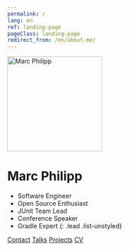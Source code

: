 ```yaml
---
permalink: /
lang: en
ref: landing-page
pageClass: landing-page
redirect_from: /en/about-me/
---
```


<img src="{{ site.baseurl }}/img/avatar.jpg" alt="Marc Philipp" class="img-circle" style="width:215px; height:215px;" />

# Marc Philipp

- Software Engineer
- Open Source Enthusiast
- JUnit Team Lead
- Conference Speaker
- Gradle Expert
{: .lead .list-unstyled}

<div class="btn-group" role="group" style="min-width: 200px">
    <a class="btn btn-success" href="/en/contact" role="button"><i class="fa fa-envelope"></i> Contact</a>
    <a class="btn btn-default" href="{{ site.url }}/en/talks" role="button"><i class="fa fa-microphone"></i> <span class="hidden-xs">Talks</span></a>
    <a class="btn btn-default" href="https://github.com/marcphilipp" role="button"><i class="fa-brands fa-github"></i> <span class="hidden-xs">Projects</span></a>
    <a class="btn btn-default" href="https://www.linkedin.com/in/marcphilipp" role="button"><i class="fa-brands fa-linkedin"></i> <span class="hidden-xs">CV</span></a>
</div>

